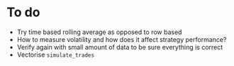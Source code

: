 # To do

- Try time based rolling average as opposed to row based
- How to measure volatility and how does it affect strategy performance?
- Verify again with small amount of data to be sure everything is correct
- Vectorise `simulate_trades`
